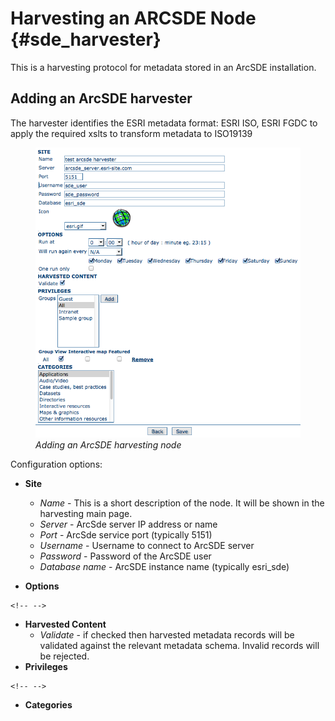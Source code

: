 # Harvesting an ARCSDE Node {#sde_harvester}

This is a harvesting protocol for metadata stored in an ArcSDE installation.

## Adding an ArcSDE harvester

The harvester identifies the ESRI metadata format: ESRI ISO, ESRI FGDC to apply the required xslts to transform metadata to ISO19139

<figure>
<img src="web-harvesting-sde.png" alt="web-harvesting-sde.png" />
<figcaption><em>Adding an ArcSDE harvesting node</em></figcaption>
</figure>

Configuration options:

-   **Site**

    -   *Name* - This is a short description of the node. It will be shown in the harvesting main page.
    -   *Server* - ArcSde server IP address or name
    -   *Port* - ArcSde service port (typically 5151)
    -   *Username* - Username to connect to ArcSDE server
    -   *Password* - Password of the ArcSDE user
    -   *Database name* - ArcSDE instance name (typically esri_sde)

-   **Options**

```{=html}
<!-- -->
```
-   **Harvested Content**
    -   *Validate* - if checked then harvested metadata records will be validated against the relevant metadata schema. Invalid records will be rejected.
-   **Privileges**

```{=html}
<!-- -->
```
-   **Categories**
